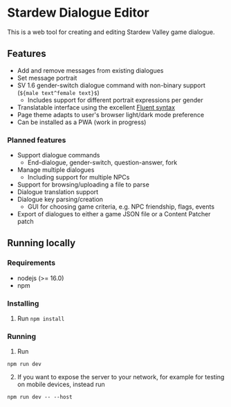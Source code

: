 # Stardew Dialogue Editor

This is a web tool for creating and editing Stardew Valley game dialogue.

## Features

* Add and remove messages from existing dialogues
* Set message portrait
* SV 1.6 gender-switch dialogue command with non-binary support (`${male text^female text}$`)
    * Includes support for different portrait expressions per gender
* Translatable interface using the excellent [Fluent syntax](https://projectfluent.org/)
* Page theme adapts to user's browser light/dark mode preference
* Can be installed as a PWA (work in progress)

### Planned features

* Support dialogue commands
    * End-dialogue, gender-switch, question-answer, fork
* Manage multiple dialogues
    * Including support for multiple NPCs
* Support for browsing/uploading a file to parse
* Dialogue translation support
* Dialogue key parsing/creation
    * GUI for choosing game criteria, e.g. NPC friendship, flags, events
* Export of dialogues to either a game JSON file or a Content Patcher patch

## Running locally
### Requirements
* nodejs (>= 16.0)
* npm

### Installing
1. Run `npm install`

### Running
1. Run

```npm run dev```

2. If you want to expose the server to your network, for example for testing on mobile devices, instead run

```npm run dev -- --host```